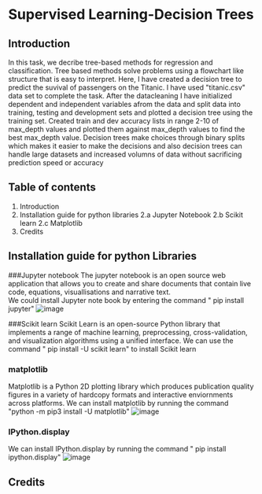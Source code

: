 # Supervised Learning-Decision Trees

## Introduction
In this task, we decribe tree-based methods for regression and classification. Tree based methods solve problems using a flowchart like structure that is easy to interpret. Here, I have created a decision tree to predict the suvival of passengers on the Titanic. I have used "titanic.csv" data set to complete the task. After the datacleaning I have initialized dependent and independent variables afrom the data and split data into training, testing  and development sets and plotted a decision tree using the training set. Created  train and dev accuracy lists in range 2-10 of max_depth values and plotted them against max_depth values to find the best max_depth value. Decision trees make choices through binary splits which makes it easier to make the decisions and also decision trees can handle large datasets and increased volumns of data without sacrificing prediction speed or accuracy

## Table of contents
1. Introduction
2. Installation guide for python libraries
   2.a Jupyter Notebook
   2.b Scikit learn
   2.c Matplotlib
3. Credits 

## Installation guide for python Libraries

###Jupyter notebook
The jupyter notebook is an open source web application that allows you to create and share documents that contain live code, equations, visuallisations and narrative text.    
We could install Jupyter note book by entering the command " pip install jupyter" 
![image](https://github.com/RemyElizabethJoseph/codingTasks/assets/165270924/47af8d8f-e779-4e0e-85cd-56b0b562595b)

###Scikit learn
Scikit Learn is an open-source Python library that implements a range of machine learning, preprocessing, cross-validation, and visualization algorithms using a unified interface.
We can use the command " pip install -U scikit learn" to install Scikit learn 

### matplotlib
Matplotlib is a Python 2D plotting library which produces publication quality figures in a variety of hardcopy formats and interactive enviornments across platforms. We can install matplotlib by running the command "python -m pip3 install -U matplotlib" 
![image](https://github.com/RemyElizabethJoseph/codingTasks/assets/165270924/413ef1c8-7d13-464a-b179-f6c580b002e7)

### IPython.display
We can install IPython.display by running the command " pip install ipython.display"
![image](https://github.com/RemyElizabethJoseph/codingTasks/assets/165270924/95d5f8d7-b815-489a-91a0-22c5fced835a)

## Credits


